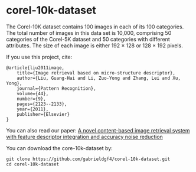 # corel-10k-dataset

The Corel-10K dataset contains 100 images in each of its 100 categories. The total number of images in this data set is 10,000, comprising 50 categories of the Corel-5K dataset and 50 categories with different attributes. The size of each image is either 192 × 128 or 128 × 192 pixels.

If you use this project, cite:

    @article{liu2011image,
        title={Image retrieval based on micro-structure descriptor},
        author={Liu, Guang-Hai and Li, Zuo-Yong and Zhang, Lei and Xu, Yong},
        journal={Pattern Recognition},
        volume={44},
        number={9},
        pages={2123--2133},
        year={2011},
        publisher={Elsevier}
    }

You can also read our paper:
      <a href="https://www.sciencedirect.com/science/article/pii/S0957417423012769">A novel content-based image retrieval system with feature descriptor integration and accuracy noise reduction</a>

You can download the core-10k-dataset by:

    git clone https://github.com/gabrieldgf4/corel-10k-dataset.git
    cd corel-10k-dataset
